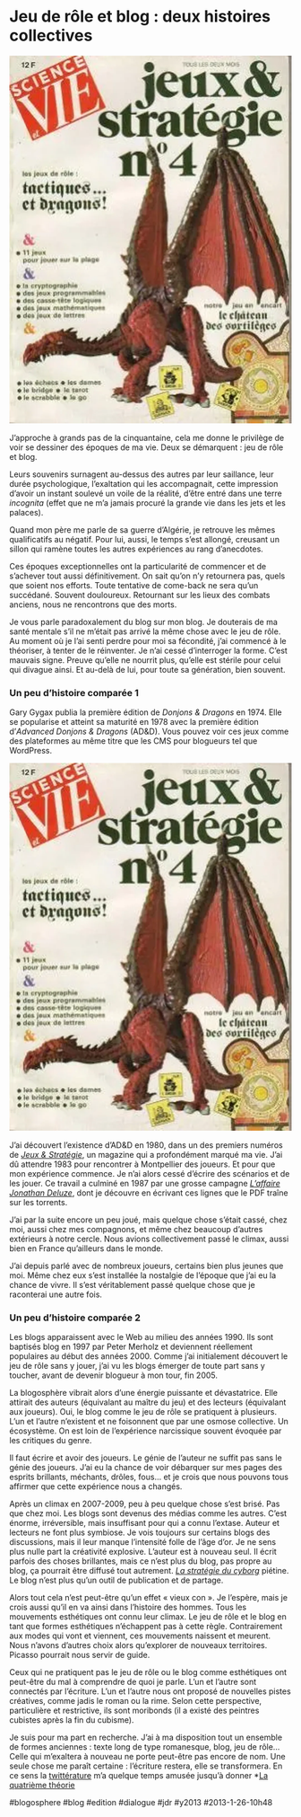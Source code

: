 # Jeu de rôle et blog&nbsp;: deux histoires collectives

![Jeux & Sratégie](_i/jets.webp)

J’approche à grands pas de la cinquantaine, cela me donne le privilège de voir se dessiner des époques de ma vie. Deux se démarquent : jeu de rôle et blog.

Leurs souvenirs surnagent au-dessus des autres par leur saillance, leur durée psychologique, l’exaltation qui les accompagnait, cette impression d’avoir un instant soulevé un voile de la réalité, d’être entré dans une terre *incognita* (effet que ne m’a jamais procuré la grande vie dans les jets et les palaces).

Quand mon père me parle de sa guerre d’Algérie, je retrouve les mêmes qualificatifs au négatif. Pour lui, aussi, le temps s’est allongé, creusant un sillon qui ramène toutes les autres expériences au rang d’anecdotes.

Ces époques exceptionnelles ont la particularité de commencer et de s’achever tout aussi définitivement. On sait qu’on n’y retournera pas, quels que soient nos efforts. Toute tentative de come-back ne sera qu’un succédané. Souvent douloureux. Retournant sur les lieux des combats anciens, nous ne rencontrons que des morts.

Je vous parle paradoxalement du blog sur mon blog. Je douterais de ma santé mentale s’il ne m’était pas arrivé la même chose avec le jeu de rôle. Au moment où je l’ai senti perdre pour moi sa fécondité, j’ai commencé à le théoriser, à tenter de le réinventer. Je n’ai cessé d’interroger la forme. C’est mauvais signe. Preuve qu’elle ne nourrit plus, qu’elle est stérile pour celui qui divague ainsi. Et au-delà de lui, pour toute sa génération, bien souvent.

### Un peu d’histoire comparée 1

Gary Gygax publia la première édition de *Donjons & Dragons* en 1974. Elle se popularise et atteint sa maturité en 1978 avec la première édition d’*Advanced Donjons & Dragons* (AD&D). Vous pouvez voir ces jeux comme des plateformes au même titre que les CMS pour blogueurs tel que WordPress.

![Jeux et stratégie 4, 1980](_i/jets.webp)

J’ai découvert l’existence d’AD&D en 1980, dans un des premiers numéros de [*Jeux & Stratégie*](http://fr.wikipedia.org/wiki/Jeux_et_Strat%C3%A9gie), un magazine qui a profondément marqué ma vie. J’ai dû attendre 1983 pour rencontrer à Montpellier des joueurs. Et pour que mon expérience commence. Je n’ai alors cessé d’écrire des scénarios et de les jouer. Ce travail a culminé en 1987 par une grosse campagne [*L’affaire Jonathan Deluze*](../../books/deluze.md), dont je découvre en écrivant ces lignes que le PDF traîne sur les torrents.

J’ai par la suite encore un peu joué, mais quelque chose s’était cassé, chez moi, aussi chez mes compagnons, et même chez beaucoup d’autres extérieurs à notre cercle. Nous avions collectivement passé le climax, aussi bien en France qu’ailleurs dans le monde.

J’ai depuis parlé avec de nombreux joueurs, certains bien plus jeunes que moi. Même chez eux s’est installée la nostalgie de l’époque que j’ai eu la chance de vivre. Il s’est véritablement passé quelque chose que je raconterai une autre fois.

### Un peu d’histoire comparée 2

Les blogs apparaissent avec le Web au milieu des années 1990. Ils sont baptisés blog en 1997 par Peter Merholz et deviennent réellement populaires au début des années 2000. Comme j’ai initialement découvert le jeu de rôle sans y jouer, j’ai vu les blogs émerger de toute part sans y toucher, avant de devenir blogueur à mon tour, fin 2005.

La blogosphère vibrait alors d’une énergie puissante et dévastatrice. Elle attirait des auteurs (équivalant au maître du jeu) et des lecteurs (équivalant aux joueurs). Oui, le blog comme le jeu de rôle se pratiquent à plusieurs. L’un et l’autre n’existent et ne foisonnent que par une osmose collective. Un écosystème. On est loin de l’expérience narcissique souvent évoquée par les critiques du genre.

Il faut écrire et avoir des joueurs. Le génie de l’auteur ne suffit pas sans le génie des joueurs. J’ai eu la chance de voir débarquer sur mes pages des esprits brillants, méchants, drôles, fous… et je crois que nous pouvons tous affirmer que cette expérience nous a changés.

Après un climax en 2007-2009, peu à peu quelque chose s’est brisé. Pas que chez moi. Les blogs sont devenus des médias comme les autres. C’est énorme, irréversible, mais insuffisant pour qui a connu l’extase. Auteur et lecteurs ne font plus symbiose. Je vois toujours sur certains blogs des discussions, mais il leur manque l’intensité folle de l’âge d’or. Je ne sens plus nulle part la créativité explosive. L’auteur est à nouveau seul. Il écrit parfois des choses brillantes, mais ce n’est plus du blog, pas propre au blog, ça pourrait être diffusé tout autrement. *[La stratégie du cyborg](../../books/la-strategie-du-cyborg)* piétine. Le blog n’est plus qu’un outil de publication et de partage.

Alors tout cela n’est peut-être qu’un effet « vieux con ». Je l’espère, mais je crois aussi qu’il en va ainsi dans l’histoire des hommes. Tous les mouvements esthétiques ont connu leur climax. Le jeu de rôle et le blog en tant que formes esthétiques n’échappent pas à cette règle. Contrairement aux modes qui vont et viennent, ces mouvements naissent et meurent. Nous n’avons d’autres choix alors qu’explorer de nouveaux territoires. Picasso pourrait nous servir de guide.

Ceux qui ne pratiquent pas le jeu de rôle ou le blog comme esthétiques ont peut-être du mal à comprendre de quoi je parle. L’un et l’autre sont connectés par l’écriture. L’un et l’autre nous ont proposé de nouvelles pistes créatives, comme jadis le roman ou la rime. Selon cette perspective, particulière et restrictive, ils sont moribonds (il a existé des peintres cubistes après la fin du cubisme).

Je suis pour ma part en recherche. J’ai à ma disposition tout un ensemble de formes anciennes : texte long de type romanesque, blog, jeu de rôle… Celle qui m’exaltera à nouveau ne porte peut-être pas encore de nom. Une seule chose me paraît certaine : l’écriture restera, elle se transformera. En ce sens la [twittérature](../../books/la-quatrieme-theorie/la-quatrieme-theorie-liens.md) m’a quelque temps amusée jusqu’à donner *[La quatrième théorie](../../books/la-quatrieme-theorie/la-quatrieme-theorie.md)

#blogosphere #blog #edition #dialogue #jdr #y2013 #2013-1-26-10h48

